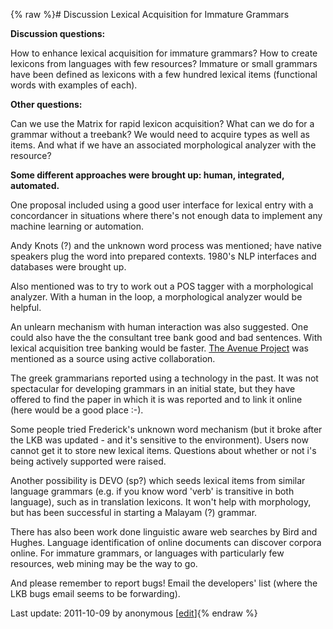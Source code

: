 {% raw %}# Discussion Lexical Acquisition for Immature Grammars

**Discussion questions:**

How to enhance lexical acquisition for immature grammars? How to create
lexicons from languages with few resources? Immature or small grammars
have been defined as lexicons with a few hundred lexical items
(functional words with examples of each).

**Other questions:**

Can we use the Matrix for rapid lexicon acquisition? What can we do for
a grammar without a treebank? We would need to acquire types as well as
items. And what if we have an associated morphological analyzer with the
resource?

**Some different approaches were brought up: human, integrated,
automated.**

One proposal included using a good user interface for lexical entry with
a concordancer in situations where there's not enough data to implement
any machine learning or automation.

Andy Knots (?) and the unknown word process was mentioned; have native
speakers plug the word into prepared contexts. 1980's NLP interfaces and
databases were brought up.

Also mentioned was to try to work out a POS tagger with a morphological
analyzer. With a human in the loop, a morphological analyzer would be
helpful.

An unlearn mechanism with human interaction was also suggested. One
could also have the the consultant tree bank good and bad sentences.
With lexical acquisition tree banking would be faster. [The Avenue
Project](http://www.cs.cmu.edu/~alavie/) was mentioned as a source using
active collaboration.

The greek grammarians reported using a technology in the past. It was
not spectacular for developing grammars in an initial state, but they
have offered to find the paper in which it is was reported and to link
it online (here would be a good place :-).

Some people tried Frederick's unknown word mechanism (but it broke after
the LKB was updated - and it's sensitive to the environment). Users now
cannot get it to store new lexical items. Questions about whether or not
i's being actively supported were raised.

Another possibility is DEVO (sp?) which seeds lexical items from similar
language grammars (e.g. if you know word 'verb' is transitive in both
language), such as in translation lexicons. It won't help with
morphology, but has been successful in starting a Malayam (?) grammar.

There has also been work done linguistic aware web searches by Bird and
Hughes. Language identification of online documents can discover corpora
online. For immature grammars, or languages with particularly few
resources, web mining may be the way to go.

And please remember to report bugs! Email the developers' list (where
the LKB bugs email seems to be forwarding).

Last update: 2011-10-09 by anonymous [[edit](https://github.com/delph-in/docs/wiki/FeforPlenum_LexicalAcquisitionImmatureGrammars/_edit)]{% endraw %}